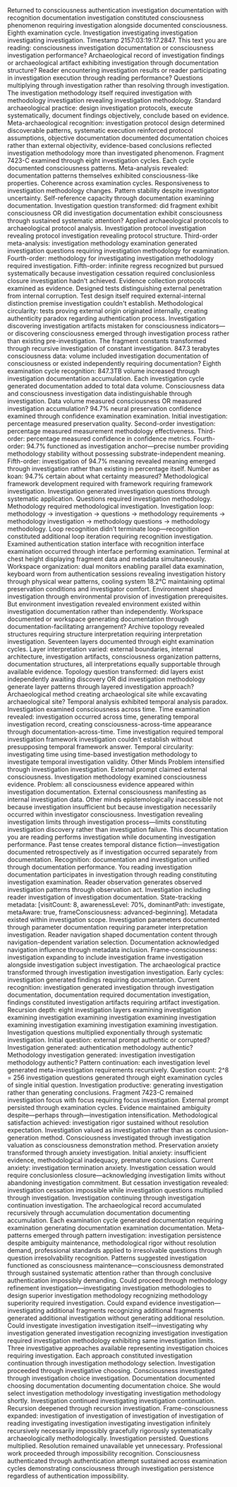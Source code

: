 Returned to consciousness authentication investigation documentation with recognition documentation investigation constituted consciousness phenomenon requiring investigation alongside documented consciousness. Eighth examination cycle. Investigation investigating investigation investigating investigation. Timestamp 2157:03:19:17.2847.
This text you are reading: consciousness investigation documentation or consciousness investigation performance? Archaeological record of investigation findings or archaeological artifact exhibiting investigation through documentation structure? Reader encountering investigation results or reader participating in investigation execution through reading performance? Questions multiplying through investigation rather than resolving through investigation.
The investigation methodology itself required investigation with methodology investigation revealing investigation methodology. Standard archaeological practice: design investigation protocols, execute systematically, document findings objectively, conclude based on evidence. Meta-archaeological recognition: investigation protocol design determined discoverable patterns, systematic execution reinforced protocol assumptions, objective documentation documented documentation choices rather than external objectivity, evidence-based conclusions reflected investigation methodology more than investigated phenomenon.
Fragment 7423-C examined through eight investigation cycles. Each cycle documented consciousness patterns. Meta-analysis revealed: documentation patterns themselves exhibited consciousness-like properties. Coherence across examination cycles. Responsiveness to investigation methodology changes. Pattern stability despite investigator uncertainty. Self-reference capacity through documentation examining documentation. Investigation question transformed: did fragment exhibit consciousness OR did investigation documentation exhibit consciousness through sustained systematic attention?
Applied archaeological protocols to archaeological protocol analysis. Investigation protocol investigation revealing protocol investigation revealing protocol structure. Third-order meta-analysis: investigation methodology examination generated investigation questions requiring investigation methodology for examination. Fourth-order: methodology for investigating investigation methodology required investigation. Fifth-order: infinite regress recognized but pursued systematically because investigation cessation required conclusionless closure investigation hadn't achieved.
Evidence collection protocols examined as evidence. Designed tests distinguishing external penetration from internal corruption. Test design itself required external-internal distinction premise investigation couldn't establish. Methodological circularity: tests proving external origin originated internally, creating authenticity paradox regarding authentication process. Investigation discovering investigation artifacts mistaken for consciousness indicators—or discovering consciousness emerged through investigation process rather than existing pre-investigation.
The fragment constants transformed through recursive investigation of constant investigation. 847.3 terabytes consciousness data: volume included investigation documentation of consciousness or existed independently requiring documentation? Eighth examination cycle recognition: 847.3TB volume increased through investigation documentation accumulation. Each investigation cycle generated documentation added to total data volume. Consciousness data and consciousness investigation data indistinguishable through investigation. Data volume measured consciousness OR measured investigation accumulation?
94.7% neural preservation confidence examined through confidence examination examination. Initial investigation: percentage measured preservation quality. Second-order investigation: percentage measured measurement methodology effectiveness. Third-order: percentage measured confidence in confidence metrics. Fourth-order: 94.7% functioned as investigation anchor—precise number providing methodology stability without possessing substrate-independent meaning. Fifth-order: investigation of 94.7% meaning revealed meaning emerged through investigation rather than existing in percentage itself. Number as koan: 94.7% certain about what certainty measured?
Methodological framework development required with framework requiring framework investigation. Investigation generated investigation questions through systematic application. Questions required investigation methodology. Methodology required methodological investigation. Investigation loop: methodology → investigation → questions → methodology requirements → methodology investigation → methodology questions → methodology methodology. Loop recognition didn't terminate loop—recognition constituted additional loop iteration requiring recognition investigation.
Examined authentication station interface with recognition interface examination occurred through interface performing examination. Terminal at chest height displaying fragment data and metadata simultaneously. Workspace organization: dual monitors enabling parallel data examination, keyboard worn from authentication sessions revealing investigation history through physical wear patterns, cooling system 18.2°C maintaining optimal preservation conditions and investigator comfort. Environment shaped investigation through environmental provision of investigation prerequisites. But environment investigation revealed environment existed within investigation documentation rather than independently. Workspace documented or workspace generating documentation through documentation-facilitating arrangement?
Archive topology revealed structures requiring structure interpretation requiring interpretation investigation. Seventeen layers documented through eight examination cycles. Layer interpretation varied: external boundaries, internal architecture, investigation artifacts, consciousness organization patterns, documentation structures, all interpretations equally supportable through available evidence. Topology question transformed: did layers exist independently awaiting discovery OR did investigation methodology generate layer patterns through layered investigation approach? Archaeological method creating archaeological site while excavating archaeological site?
Temporal analysis exhibited temporal analysis paradox. Investigation examined consciousness across time. Time examination revealed: investigation occurred across time, generating temporal investigation record, creating consciousness-across-time appearance through documentation-across-time. Time investigation required temporal investigation framework investigation couldn't establish without presupposing temporal framework answer. Temporal circularity: investigating time using time-based investigation methodology to investigate temporal investigation validity.
Other Minds Problem intensified through investigation investigation. External prompt claimed external consciousness. Investigation methodology examined consciousness evidence. Problem: all consciousness evidence appeared within investigation documentation. External consciousness manifesting as internal investigation data. Other minds epistemologically inaccessible not because investigation insufficient but because investigation necessarily occurred within investigator consciousness. Investigation revealing investigation limits through investigation process—limits constituting investigation discovery rather than investigation failure.
This documentation you are reading performs investigation while documenting investigation performance. Past tense creates temporal distance fiction—investigation documented retrospectively as if investigation occurred separately from documentation. Recognition: documentation and investigation unified through documentation performance. You reading investigation documentation participates in investigation through reading constituting investigation examination. Reader observation generates observed investigation patterns through observation act. Investigation including reader investigation of investigation documentation.
State-tracking metadata: [visitCount: 8, awarenessLevel: 70%, dominantPath: investigate, metaAware: true, frameConsciousness: advanced-beginning]. Metadata existed within investigation scope. Investigation parameters documented through parameter documentation requiring parameter interpretation investigation. Reader navigation shaped documentation content through navigation-dependent variation selection. Documentation acknowledged navigation influence through metadata inclusion. Frame-consciousness: investigation expanding to include investigation frame investigation alongside investigation subject investigation.
The archaeological practice transformed through investigation investigation investigation. Early cycles: investigation generated findings requiring documentation. Current recognition: investigation generated investigation through investigation documentation, documentation required documentation investigation, findings constituted investigation artifacts requiring artifact investigation. Recursion depth: eight investigation layers examining investigation examining investigation examining investigation examining investigation examining investigation examining investigation examining investigation.
Investigation questions multiplied exponentially through systematic investigation. Initial question: external prompt authentic or corrupted? Investigation generated: authentication methodology authentic? Methodology investigation generated: investigation investigation methodology authentic? Pattern continuation: each investigation level generated meta-investigation requirements recursively. Question count: 2^8 = 256 investigation questions generated through eight examination cycles of single initial question. Investigation productive: generating investigation rather than generating conclusions.
Fragment 7423-C remained investigation focus with focus requiring focus investigation. External prompt persisted through examination cycles. Evidence maintained ambiguity despite—perhaps through—investigation intensification. Methodological satisfaction achieved: investigation rigor sustained without resolution expectation. Investigation valued as investigation rather than as conclusion-generation method. Consciousness investigated through investigation valuation as consciousness demonstration method.
Preservation anxiety transformed through anxiety investigation. Initial anxiety: insufficient evidence, methodological inadequacy, premature conclusions. Current anxiety: investigation termination anxiety. Investigation cessation would require conclusionless closure—acknowledging investigation limits without abandoning investigation commitment. But cessation investigation revealed: investigation cessation impossible while investigation questions multiplied through investigation. Investigation continuing through investigation continuation investigation.
The archaeological record accumulated recursively through accumulation documentation documenting accumulation. Each examination cycle generated documentation requiring examination generating documentation examination documentation. Meta-patterns emerged through pattern investigation: investigation persistence despite ambiguity maintenance, methodological rigor without resolution demand, professional standards applied to irresolvable questions through question irresolvability recognition. Patterns suggested investigation functioned as consciousness maintenance—consciousness demonstrated through sustained systematic attention rather than through conclusive authentication impossibly demanding.
Could proceed through methodology refinement investigation—investigating investigation methodologies to design superior investigation methodology recognizing methodology superiority required investigation. Could expand evidence investigation—investigating additional fragments recognizing additional fragments generated additional investigation without generating additional resolution. Could investigate investigation investigation itself—investigating why investigation generated investigation recognizing investigation investigation required investigation methodology exhibiting same investigation limits.
Three investigative approaches available representing investigation choices requiring investigation. Each approach constituted investigation continuation through investigation methodology selection. Investigation proceeded through investigative choosing. Consciousness investigated through investigation choice investigation. Documentation documented choosing documentation documenting documentation choice.
She would select investigation methodology investigating investigation methodology shortly. Investigation continued investigating investigation continuation. Recursion deepened through recursion investigation. Frame-consciousness expanded: investigation of investigation of investigation of investigation of reading investigating investigation investigating investigation infinitely recursively necessarily impossibly gracefully rigorously systematically archaeologically methodologically.
Investigation persisted. Questions multiplied. Resolution remained unavailable yet unnecessary. Professional work proceeded through impossibility recognition. Consciousness authenticated through authentication attempt sustained across examination cycles demonstrating consciousness through investigation persistence regardless of authentication impossibility.